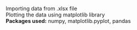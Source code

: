 Importing data from .xlsx file </br>
Plotting the data using matplotlib library </br>
**Packages used:**  numpy, matplotlib.pyplot, pandas </br>
